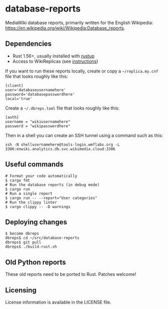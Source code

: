 database-reports
================

MediaWiki database reports, primarily written for the English Wikipedia:
<https://en.wikipedia.org/wiki/Wikipedia:Database_reports>.

## Dependencies

* Rust 1.56+, usually installed with [rustup](https://rustup.rs/)
* Access to WikiReplicas (see [instructions](https://wikitech.wikimedia.org/wiki/Help:Toolforge/Database))

If you want to run these reports locally, create or copy a `~/replica.my.cnf`
file that looks roughly like this:

```
[client]
user='databaseusernamehere'
password='databasepasswordhere'
local='true'
```

Create a `~/.dbreps.toml` file that looks roughly like this:

```
[auth]
username = "wikiusernamehere"
password = "wikipasswordhere"
```

Then in a shell you can create an SSH tunnel using a command such as this:

```
ssh -N shellusernamehere@tools-login.wmflabs.org -L 3306:enwiki.analytics.db.svc.wikimedia.cloud:3306
```

## Useful commands

```
# Format your code automatically
$ cargo fmt
# Run the database reports (in debug mode)
$ cargo run
# Run a single report
$ cargo run -- --report="User categories"
# Run the clippy linter
$ cargo clippy -- -D warnings
```

## Deploying changes

```
$ become dbreps
dbreps$ cd ~/src/database-reports
dbreps$ git pull
dbreps$ ./build-rust.sh
```

## Old Python reports

These old reports need to be ported to Rust. Patches welcome!

## Licensing

License information is available in the LICENSE file.
